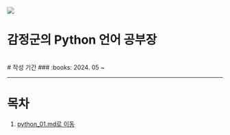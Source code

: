 <img src="https://capsule-render.vercel.app/api?type=wave&color=auto&height=200&section=header&text=Lee%20GamJeong&fontSize=80&animation=fadeIn" />

감정군의 Python 언어 공부장
======================
<br/>
# 작성 기간
### :books: 2024. 05 ~

---------------------

# 목차
1. [python_01.md로 이동](https://github.com/gamjeong0724/python.study/blob/main/python_01/Python%207317055d83f54173b599bc589660370e.md)
